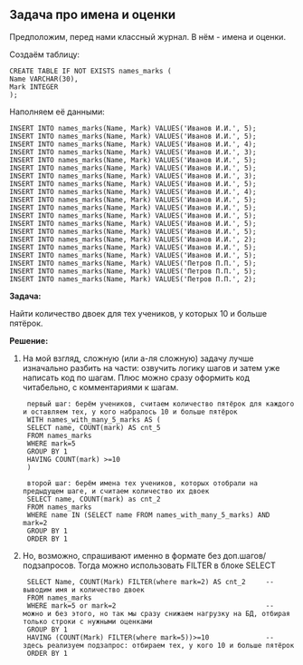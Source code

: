 ## Задача про имена и оценки

Предположим, перед нами классный журнал. В нём - имена и оценки.

Создаём таблицу:
  
    CREATE TABLE IF NOT EXISTS names_marks (
    Name VARCHAR(30),
    Mark INTEGER
    );

Наполняем её данными:
  
    INSERT INTO names_marks(Name, Mark) VALUES('Иванов И.И.', 5); 
    INSERT INTO names_marks(Name, Mark) VALUES('Иванов И.И.', 5);
    INSERT INTO names_marks(Name, Mark) VALUES('Иванов И.И.', 4);
    INSERT INTO names_marks(Name, Mark) VALUES('Иванов И.И.', 3);
    INSERT INTO names_marks(Name, Mark) VALUES('Иванов И.И.', 5);
    INSERT INTO names_marks(Name, Mark) VALUES('Иванов И.И.', 5);
    INSERT INTO names_marks(Name, Mark) VALUES('Иванов И.И.', 3);
    INSERT INTO names_marks(Name, Mark) VALUES('Иванов И.И.', 5);
    INSERT INTO names_marks(Name, Mark) VALUES('Иванов И.И.', 4);
    INSERT INTO names_marks(Name, Mark) VALUES('Иванов И.И.', 5);
    INSERT INTO names_marks(Name, Mark) VALUES('Иванов И.И.', 5);
    INSERT INTO names_marks(Name, Mark) VALUES('Иванов И.И.', 5);
    INSERT INTO names_marks(Name, Mark) VALUES('Иванов И.И.', 5);
    INSERT INTO names_marks(Name, Mark) VALUES('Иванов И.И.', 5);
    INSERT INTO names_marks(Name, Mark) VALUES('Иванов И.И.', 2);
    INSERT INTO names_marks(Name, Mark) VALUES('Иванов И.И.', 5);
    INSERT INTO names_marks(Name, Mark) VALUES('Иванов И.И.', 5);
    INSERT INTO names_marks(Name, Mark) VALUES('Петров П.П.', 5);
    INSERT INTO names_marks(Name, Mark) VALUES('Петров П.П.', 5);
    INSERT INTO names_marks(Name, Mark) VALUES('Петров П.П.', 2);

**Задача:**

Найти количество двоек для тех учеников, у которых 10 и больше пятёрок.

**Решение:**

1. На мой взгляд, сложную (или а-ля сложную) задачу лучше изначально разбить на части: озвучить логику шагов и затем уже написать код по шагам. Плюс можно сразу оформить код читабельно, с комментариями к шагам.


        первый шаг: берём учеников, считаем количество пятёрок для каждого и оставляем тех, у кого набралось 10 и больше пятёрок
        WITH names_with_many_5_marks AS (  
        SELECT name, COUNT(mark) AS cnt_5
        FROM names_marks
        WHERE mark=5
        GROUP BY 1
        HAVING COUNT(mark) >=10
        )
        
        второй шаг: берём имена тех учеников, которых отобрали на предыдущем шаге, и считаем количество их двоек
        SELECT name, COUNT(mark) as cnt_2
        FROM names_marks 
        WHERE name IN (SELECT name FROM names_with_many_5_marks) AND mark=2
        GROUP BY 1
        ORDER BY 1


2. Но, возможно, спрашивают именно в формате без доп.шагов/подзапросов. Тогда можно использовать FILTER в блоке SELECT


        SELECT Name, COUNT(Mark) FILTER(where mark=2) AS cnt_2     -- выводим имя и количество двоек
        FROM names_marks
        WHERE mark=5 or mark=2                                     -- можно и без этого, но так мы сразу снижаем нагрузку на БД, отбирая только строки с нужными оценками
        GROUP BY 1
        HAVING (COUNT(Mark) FILTER(where mark=5))>=10              -- здесь реализуем подзапрос: отбираем тех, у кого 10 и больше пятёрок
        ORDER BY 1
    
